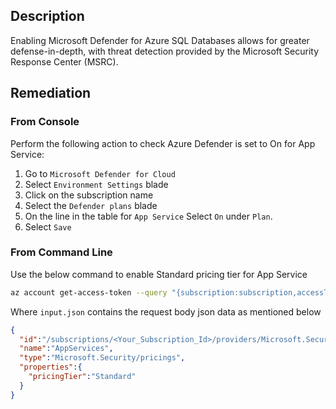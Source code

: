 ## Description

Enabling Microsoft Defender for Azure SQL Databases allows for greater defense-in-depth, with threat detection provided by the Microsoft Security Response Center (MSRC).

## Remediation

### From Console

Perform the following action to check Azure Defender is set to On for App Service:

1. Go to `Microsoft Defender for Cloud`
2. Select `Environment Settings` blade
3. Click on the subscription name
4. Select the `Defender plans` blade
5. On the line in the table for `App Service` Select `On` under `Plan`.
6. Select `Save`

### From Command Line

Use the below command to enable Standard pricing tier for App Service

```bash
az account get-access-token --query "{subscription:subscription,accessToken:accessToken}" --out tsv | xargs -L1 bash -c 'curl -X PUT -H "Authorization: Bearer $1" -H "Content-Type: application/json" https://management.azure.com/subscriptions/$0/providers/Microsoft.Security/pricings/AppServices?api-version=2018-06-01 -d@"input.json"'
```

Where `input.json` contains the request body json data as mentioned below

```json
{
  "id":"/subscriptions/<Your_Subscription_Id>/providers/Microsoft.Security/pricings/ AppServices",
  "name":"AppServices",
  "type":"Microsoft.Security/pricings",
  "properties":{
    "pricingTier":"Standard"
  }
}
```
